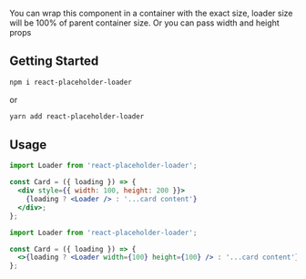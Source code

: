 You can wrap this component in a container with the exact size, loader size will be 100% of parent container size.
Or you can pass width and height props <Loader width={100} height={100} />

## Getting Started

```sh
npm i react-placeholder-loader
```

or

```sh
yarn add react-placeholder-loader
```

## Usage

```jsx
import Loader from 'react-placeholder-loader';

const Card = ({ loading }) => {
  <div style={{ width: 100, height: 200 }}>
    {loading ? <Loader /> : '...card content'}
  </div>;
};
```

```jsx
import Loader from 'react-placeholder-loader';

const Card = ({ loading }) => {
  <>{loading ? <Loader width={100} height={100} /> : '...card content'}</>;
};
```
